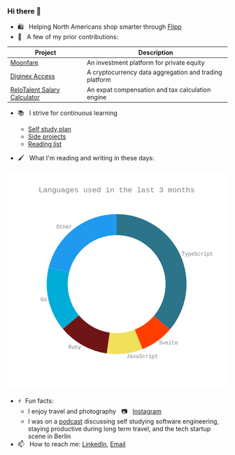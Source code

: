 ### Hi there 👋

- :shopping: &nbsp; Helping North Americans shop smarter through [Flipp](https://flipp.com/home)
- 🔭 &nbsp; A few of my prior contributions:

| Project                                                                      | Description                                            |
| ---------------------------------------------------------------------------- | ------------------------------------------------------ |
| [Moonfare](https://www.moonfare.com/)                                        | An investment platform for private equity              |
| [Diginex Access](https://www.diginex.com/diginex-access/)                    | A cryptocurrency data aggregation and trading platform |
| [ReloTalent Salary Calculator](https://www.relotalent.com/salary-calculator) | An expat compensation and tax calculation engine       |

- :books: &nbsp; I strive for continuous learning

  - [Self study plan](https://github.com/users/mtanzim/projects/4)
  - [Side projects](https://github.com/users/mtanzim/projects/5)
  - [Reading list](https://github.com/users/mtanzim/projects/9)

- :paintbrush: &nbsp; What I'm reading and writing in these days:

<!-- START_WAKA -->

![Language Statistics](waka1624439508080.png "Languages")

<!-- END_WAKA -->

- ⚡&nbsp; Fun facts:
  - I enjoy travel and photography &nbsp; :camera: &nbsp; [Instagram](https://www.instagram.com/tanzim_m/?hl=en)
  - I was on a [podcast](https://open.spotify.com/episode/5u3gXFNGomUkKimQHE9sgG?si=Op9ZjqG-RcuyWr9Uek2TvA) discussing self studying software engineering, staying productive during long term travel, and the tech startup scene in Berlin
- 📫 &nbsp; How to reach me: [LinkedIn](https://www.linkedin.com/in/tanzim-mokammel), [Email](mailto:mtanzim@gmail.com)
